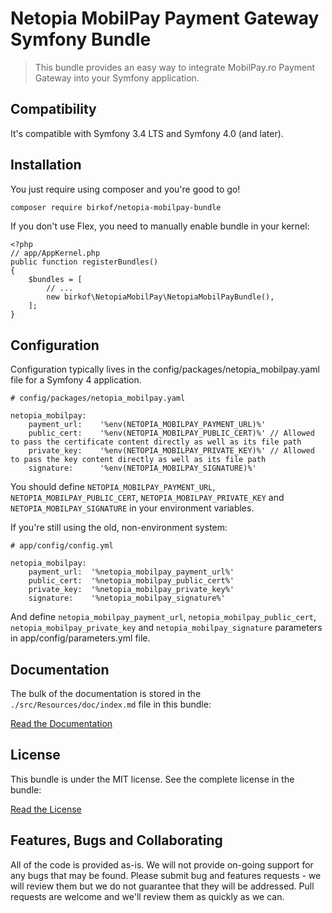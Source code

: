# Netopia MobilPay Payment Gateway Symfony Bundle

> This bundle provides an easy way to integrate MobilPay.ro Payment Gateway into your Symfony application.


## Compatibility

It's compatible with Symfony 3.4 LTS and Symfony 4.0 (and later).


## Installation

You just require using composer and you're good to go!
````bash
composer require birkof/netopia-mobilpay-bundle
````

If you don't use Flex, you need to manually enable bundle in your kernel:

```$php
<?php
// app/AppKernel.php
public function registerBundles()
{
    $bundles = [
        // ...
        new birkof\NetopiaMobilPay\NetopiaMobilPayBundle(),
    ];
}
```


## Configuration

Configuration typically lives in the config/packages/netopia_mobilpay.yaml file for a Symfony 4 application.
```
# config/packages/netopia_mobilpay.yaml

netopia_mobilpay:
    payment_url:    '%env(NETOPIA_MOBILPAY_PAYMENT_URL)%'
    public_cert:    '%env(NETOPIA_MOBILPAY_PUBLIC_CERT)%' // Allowed to pass the certificate content directly as well as its file path
    private_key:    '%env(NETOPIA_MOBILPAY_PRIVATE_KEY)%' // Allowed to pass the key content directly as well as its file path
    signature:      '%env(NETOPIA_MOBILPAY_SIGNATURE)%'
```
You should define ``NETOPIA_MOBILPAY_PAYMENT_URL``, ``NETOPIA_MOBILPAY_PUBLIC_CERT``, ``NETOPIA_MOBILPAY_PRIVATE_KEY`` and ``NETOPIA_MOBILPAY_SIGNATURE`` in your environment variables.

If you're still using the old, non-environment system:
```
# app/config/config.yml

netopia_mobilpay:
    payment_url:  '%netopia_mobilpay_payment_url%'
    public_cert:  '%netopia_mobilpay_public_cert%'
    private_key:  '%netopia_mobilpay_private_key%'
    signature:    '%netopia_mobilpay_signature%'
```
And define ``netopia_mobilpay_payment_url``, ``netopia_mobilpay_public_cert``, ``netopia_mobilpay_private_key`` and ``netopia_mobilpay_signature`` parameters in app/config/parameters.yml file.



## Documentation

The bulk of the documentation is stored in the `./src/Resources/doc/index.md` file in this bundle:

[Read the Documentation](./src/Resources/doc/index.md)


## License

This bundle is under the MIT license. See the complete license in the bundle:

[Read the License](./LICENSE.md)

## Features, Bugs and Collaborating

All of the code is provided as-is. We will not provide on-going support for any bugs that may be found. Please submit bug
and features requests - we will review them but we do not guarantee that they will be addressed. Pull requests are welcome
and we'll review them as quickly as we can.


